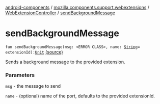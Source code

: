 [android-components](../../index.md) / [mozilla.components.support.webextensions](../index.md) / [WebExtensionController](index.md) / [sendBackgroundMessage](./send-background-message.md)

# sendBackgroundMessage

`fun sendBackgroundMessage(msg: <ERROR CLASS>, name: `[`String`](https://kotlinlang.org/api/latest/jvm/stdlib/kotlin/-string/index.html)` = extensionId): `[`Unit`](https://kotlinlang.org/api/latest/jvm/stdlib/kotlin/-unit/index.html) [(source)](https://github.com/mozilla-mobile/android-components/blob/master/components/support/webextensions/src/main/java/mozilla/components/support/webextensions/WebExtensionController.kt#L132)

Sends a background message to the provided extension.

### Parameters

`msg` - the message to send

`name` - (optional) name of the port, defaults to the provided extensionId.